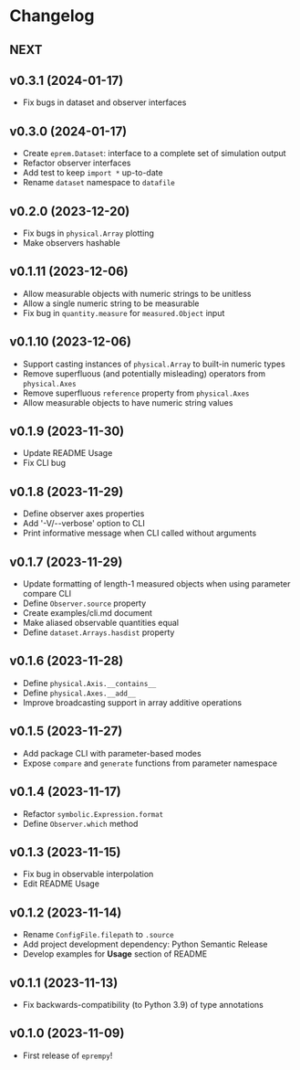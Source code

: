 <!-- Note to developers: version subheadings should have the form vX.Y.Z (YYYY-MM-DD) -->

# Changelog

## NEXT

## v0.3.1 (2024-01-17)

- Fix bugs in dataset and observer interfaces

## v0.3.0 (2024-01-17)

- Create `eprem.Dataset`: interface to a complete set of simulation output
- Refactor observer interfaces
- Add test to keep `import *` up-to-date
- Rename `dataset` namespace to `datafile`

## v0.2.0 (2023-12-20)

- Fix bugs in `physical.Array` plotting
- Make observers hashable

## v0.1.11 (2023-12-06)

- Allow measurable objects with numeric strings to be unitless
- Allow a single numeric string to be measurable
- Fix bug in `quantity.measure` for `measured.Object` input

## v0.1.10 (2023-12-06)

- Support casting instances of `physical.Array` to built-in numeric types
- Remove superfluous (and potentially misleading) operators from `physical.Axes`
- Remove superfluous `reference` property from `physical.Axes`
- Allow measurable objects to have numeric string values

## v0.1.9 (2023-11-30)

- Update README Usage
- Fix CLI bug

## v0.1.8 (2023-11-29)

- Define observer axes properties
- Add '-V/--verbose' option to CLI
- Print informative message when CLI called without arguments

## v0.1.7 (2023-11-29)

- Update formatting of length-1 measured objects when using parameter compare CLI
- Define `Observer.source` property
- Create examples/cli.md document
- Make aliased observable quantities equal
- Define `dataset.Arrays.hasdist` property

## v0.1.6 (2023-11-28)

- Define `physical.Axis.__contains__`
- Define `physical.Axes.__add__`
- Improve broadcasting support in array additive operations

## v0.1.5 (2023-11-27)

- Add package CLI with parameter-based modes
- Expose `compare` and `generate` functions from parameter namespace

## v0.1.4 (2023-11-17)

- Refactor `symbolic.Expression.format`
- Define `Observer.which` method

## v0.1.3 (2023-11-15)

- Fix bug in observable interpolation
- Edit README Usage

## v0.1.2 (2023-11-14)

- Rename `ConfigFile.filepath` to `.source`
- Add project development dependency: Python Semantic Release
- Develop examples for **Usage** section of README

## v0.1.1 (2023-11-13)

- Fix backwards-compatibility (to Python 3.9) of type annotations

## v0.1.0 (2023-11-09)

- First release of `eprempy`!
